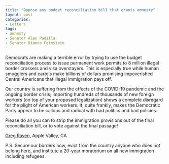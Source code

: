 ```yaml
---
title: "Oppose any budget reconciliation bill that grants amnesty"
layout: post
categories:
- Letters
tags:
- amnesty
- Senator Alex Padilla
- Senator Dianne Feinstein
---
```


Democrats are making a terrible error by trying to use the budget reconciliation process to issue permanent work permits to 8 million illegal border crossers and visa overstayers. This is especially true while human smugglers and cartels make billions of dollars promising impoverished Central Americans that illegal immigration pays off.

Our country is suffering from the effects of the COVID-19 pandemic and the ongoing border crisis; importing hundreds of thousands of new foreign workers (on top of your proposed legalization) shows a complete disregard for the plight of American workers. It, quite frankly, makes the Democratic Party appear to be callous and radical with bad politics and bad policies.

Please do all you can to strip the immigration provisions out of the final reconciliation bill, or to vote against the final passage!

[Greg Raven](https://www.gregraven.org/), Apple Valley, CA

P.S. Secure our borders now, evict from the country anyone who does not belong here, and institute a 20-year moratorium on all new immigration including refugees.